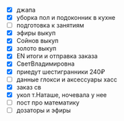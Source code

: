 - [x] джапа 
- [x] уборка пол и подоконник в кухне
- [ ] подготовка к занятиям
- [x] эфиры выкуп
- [x] Сойнов выкуп
- [x] золото выкуп
- [x] EN итоги и отправка заказа
- [x] СветВладимировна
- [x] приедут шестигранники 240₽
- [ ] данные глокси и аксессуары хасс
- [x] заказ св
- [x] укол т.Наташе, ночевала у нее
- [ ] пост про математику
- [ ] дозаторы и эфиры